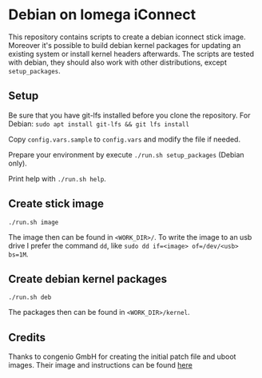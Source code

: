 # Debian on Iomega iConnect

This repository contains scripts to create a debian iconnect stick image. 
Moreover it's possible to build debian kernel packages for updating an existing system or install kernel headers afterwards.
The scripts are tested with debian, they should also work with other distributions, except `setup_packages`.

## Setup
Be sure that you have git-lfs installed before you clone the repository.
For Debian: `sudo apt install git-lfs && git lfs install`

Copy `config.vars.sample` to `config.vars` and modify the file if needed.

Prepare your environment by execute `./run.sh setup_packages` (Debian only).

Print help with `./run.sh help`.

## Create stick image

    ./run.sh image

The image then can be found in `<WORK_DIR>/`. To write the image to an usb drive I prefer the command `dd`, like `sudo dd if=<image> of=/dev/<usb> bs=1M`. 

## Create debian kernel packages

    ./run.sh deb

The packages then can be found in `<WORK_DIR>/kernel`.

## Credits

Thanks to congenio GmbH for creating the initial patch file and uboot images. Their image and instructions can be found [here](https://www.congenio.de/infos/iconnect.html)
